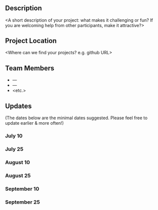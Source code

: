 # <PROJECT NAME>

## Description

<A short description of your project: what makes it challenging or fun? If you are welcoming help from other participants, make it attractive?>

## Project Location

<Where can we find your projects? e.g. github URL>

## Team Members

- <first team member name> — <github handle or other means of contact>
- <second team member name> — <github handle or other means of contact>
- <etc.>


## Updates

(The dates below are the minimal dates suggested. Please feel free to update earlier & more often!)

### July 10

### July 25

### August 10

### August 25

### September 10

### September 25